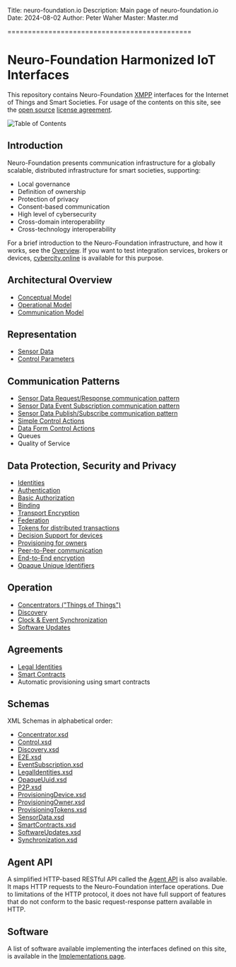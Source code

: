 ﻿Title: neuro-foundation.io
Description: Main page of neuro-foundation.io
Date: 2024-08-02
Author: Peter Waher
Master: Master.md

=============================================

Neuro-Foundation Harmonized IoT Interfaces
=============================================

This repository contains Neuro-Foundation [XMPP](https://xmpp.org/) interfaces for the Internet of Things and Smart Societies. For usage of the 
contents on this site, see the [open source](https://github.com/Trust-Anchor-Group/neuro-foundation.io) [license agreement](Copyright.md).

![Table of Contents](toc)

Introduction
----------------

Neuro-Foundation presents communication infrastructure for a globally scalable, distributed infrastructure for smart societies, supporting:

* Local governance
* Definition of ownership
* Protection of privacy
* Consent-based communication
* High level of cybersecurity
* Cross-domain interoperability
* Cross-technology interoperability

For a brief introduction to the Neuro-Foundation infrastructure, and how it works, see the [Overview](Overview.md). If you want to test
integration services, brokers or devices, [cybercity.online](https://cybercity.online/) is available for this purpose.

Architectural Overview
--------------------------

* [Conceptual Model](ConceptualModel.md)
* [Operational Model](OperationalModel.md)
* [Communication Model](CommunicationModel.md)


Representation
-----------------

* [Sensor Data](SensorData.md)
* [Control Parameters](ControlParameters.md)


Communication Patterns
----------------------------

* [Sensor Data Request/Response communication pattern](SensorDataRequestResponse.md)
* [Sensor Data Event Subscription communication pattern](SensorDataEventSubscription.md)
* [Sensor Data Publish/Subscribe communication pattern](SensorDataPublishSubscribe.md)
* [Simple Control Actions](ControlSimpleActions.md)
* [Data Form Control Actions](ControlDataForm.md)
* Queues
* Quality of Service


Data Protection, Security and Privacy
---------------------------------------

* [Identities](Identities.md)
* [Authentication](Authentication.md)
* [Basic Authorization](Authorization.md)
* [Binding](Binding.md)
* [Transport Encryption](TransportEncryption.md)
* [Federation](Federation.md)
* [Tokens for distributed transactions](Tokens.md)
* [Decision Support for devices](DecisionSupport.md)
* [Provisioning for owners](Provisioning.md)
* [Peer-to-Peer communication](P2P.md)
* [End-to-End encryption](E2E.md)
* [Opaque Unique Identifiers](OpaqueUniqueIdentifiers.md)


Operation
-------------------

* [Concentrators ("Things of Things")](Concentrator.md)
* [Discovery](Discovery.md)
* [Clock & Event Synchronization](ClockSynchronization.md)
* [Software Updates](SoftwareUpdates.md)


Agreements
------------------

* [Legal Identities](LegalIdentities.md)
* [Smart Contracts](/SmartContracts.md)
* Automatic provisioning using smart contracts

Schemas
-------------

XML Schemas in alphabetical order:

* [Concentrator.xsd](Schemas/Concentrator.xsd)
* [Control.xsd](Schemas/Control.xsd)
* [Discovery.xsd](Schemas/Discovery.xsd)
* [E2E.xsd](Schemas/E2E.xsd)
* [EventSubscription.xsd](Schemas/EventSubscription.xsd)
* [LegalIdentities.xsd](Schemas/LegalIdentities.xsd)
* [OpaqueUuid.xsd](Schemas/OpaqueUuid.xsd)
* [P2P.xsd](Schemas/P2P.xsd)
* [ProvisioningDevice.xsd](Schemas/ProvisioningDevice.xsd)
* [ProvisioningOwner.xsd](Schemas/ProvisioningOwner.xsd)
* [ProvisioningTokens.xsd](Schemas/ProvisioningTokens.xsd)
* [SensorData.xsd](Schemas/SensorData.xsd)
* [SmartContracts.xsd](Schemas/SmartContracts.xsd)
* [SoftwareUpdates.xsd](Schemas/SoftwareUpdates.xsd)
* [Synchronization.xsd](Schemas/Synchronization.xsd)


Agent API
-----------

A simplified HTTP-based RESTful API called the [Agent API](/Documentation/Neuron/Agent.md) is also available. It maps HTTP requests to the 
Neuro-Foundation interface operations. Due to limitations of the HTTP protocol, it does not have full support of features that do not conform to 
the basic request-response pattern available in HTTP. 

Software
-----------

A list of software available implementing the interfaces defined on this site, is available in the [Implementations page](Implementations.md).
